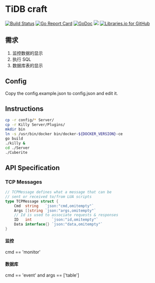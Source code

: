 # TiDB craft

[![Build Status](https://travis-ci.org/prism-river/killy.svg?branch=master)](https://travis-ci.org/prism-river/killy)
[![Go Report Card](https://goreportcard.com/badge/github.com/prism-river/killy)](https://goreportcard.com/report/github.com/prism-river/killy)
[![GoDoc](https://img.shields.io/badge/godoc-reference-blue.svg)](https://godoc.org/github.com/prism-river/killy)
[![](https://img.shields.io/badge/docker-supported-blue.svg)](https://godoc.org/github.com/prism-river/killy)
[![Libraries.io for GitHub](https://img.shields.io/librariesio/github/prism-river/killy.svg)](https://libraries.io/github/prism-river/killy)

## 需求

1. 监控数据的显示
2. 执行 SQL
3. 数据库表的显示

## Config

Copy the config.example.json to config.json and edit it.

## Instructions

```bash
cp -r config/* Server/
cp -r Killy Server/Plugins/
mkdir bin
ln -s /usr/bin/docker bin/docker-${DOCKER_VERSION}-ce
go build
./killy &
cd ./Server
./Cuberite
```

## API Specification

### TCP Messages

```go
// TCPMessage defines what a message that can be
// sent or received to/from LUA scripts
type TCPMessage struct {
	Cmd  string   `json:"cmd,omitempty"`
	Args []string `json:"args,omitempty"`
	// Id is used to associate requests & responses
	ID   int         `json:"id,omitempty"`
	Data interface{} `json:"data,omitempty"`
}
```

#### 监控

cmd == 'monitor'

#### 数据库

cmd == 'event' and args == ['table']
